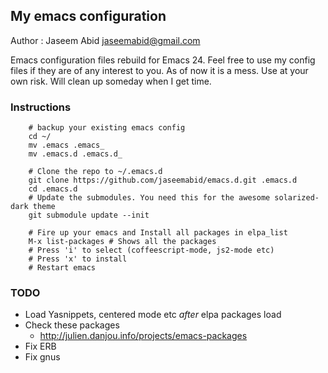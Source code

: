 ## My emacs configuration
Author : Jaseem Abid <jaseemabid@gmail.com>

Emacs configuration files rebuild for Emacs 24. Feel free to use my config files
if they are of any interest to you. As of now it is a mess. Use at your own
risk. Will clean up someday when I get time.

### Instructions

```
	# backup your existing emacs config
	cd ~/
	mv .emacs .emacs_
	mv .emacs.d .emacs.d_

	# Clone the repo to ~/.emacs.d
	git clone https://github.com/jaseemabid/emacs.d.git .emacs.d
	cd .emacs.d
	# Update the submodules. You need this for the awesome solarized-dark theme
	git submodule update --init

	# Fire up your emacs and Install all packages in elpa_list
	M-x list-packages # Shows all the packages
	# Press 'i' to select (coffeescript-mode, js2-mode etc)
	# Press 'x' to install
	# Restart emacs

```

### TODO

* Load Yasnippets, centered mode etc *after* elpa packages load
* Check these packages
	* http://julien.danjou.info/projects/emacs-packages
* Fix ERB
* Fix gnus
